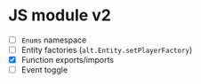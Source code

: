 # JS module v2

- [ ] `Enums` namespace
- [ ] Entity factories (`alt.Entity.setPlayerFactory`)
- [X] Function exports/imports
- [ ] Event toggle
